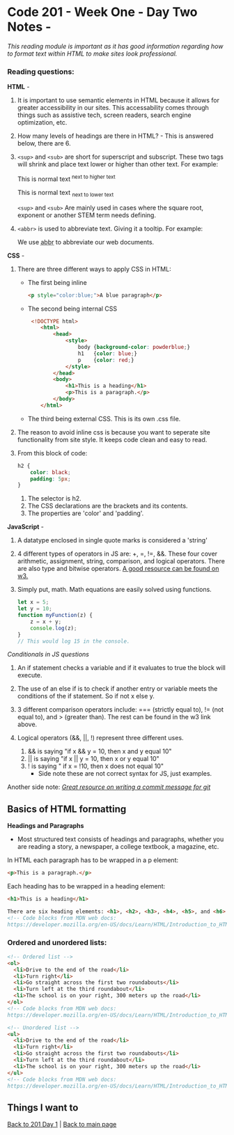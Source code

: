 # Code 201 - Week One - Day Two Notes -

*This reading module is important as it has good information regarding how to format text within HTML to make sites look professional.*

### Reading questions:

**HTML** -

1. It is important to use semantic elements in HTML because it allows for greater accessibility in our sites. This accessability comes through things such as assistive tech, screen readers, search engine optimization, etc.

2. How many levels of headings are there in HTML? - This is answered below, there are 6.

3. ``<sup>`` and ``<sub>`` are short for superscript and subscript. These two tags will shrink and place text lower or higher than other text. For example:

    This is normal text<sup> next to higher text</sup>

    This is normal text <sub>next to lower text</sub>

    ``<sup>`` and ``<sub>`` Are mainly used in cases where the square root, exponent or another STEM term needs defining.

4. ``<abbr>`` is used to abbreviate text. Giving it a tooltip. For example:

    <p>We use <abbr title="Abbreviations">abbr</abbr> to abbreviate our web documents.</p>


**CSS** -

1. There are three different ways to apply CSS in HTML:
    * The first being inline
        ```html
        <p style="color:blue;">A blue paragraph</p>
        ```
    * The second being internal CSS
        ```html
         <!DOCTYPE html>
            <html>
                <head>
                    <style>
                        body {background-color: powderblue;}
                        h1   {color: blue;}
                        p    {color: red;}
                    </style>
                </head>
                <body>
                    <h1>This is a heading</h1>
                    <p>This is a paragraph.</p>
                </body>
            </html> 
        ```
    * The third being external CSS. This is its own .css file.

2. The reason to avoid inline css is because you want to seperate site functionality from site style. It keeps code clean and easy to read.

3. From this block of code:
    ```CSS
    h2 {
        color: black;
        padding: 5px;
    }
    ```
    1. The selector is h2.
    2. The CSS declarations are the brackets and its contents.
    3. The properties are 'color' and 'padding'.

**JavaScript** -

1. A datatype enclosed in single quote marks is considered a 'string'

2. 4 different types of operators in JS are: +, =, !=, &&. These four cover arithmetic, assignment, string, comparison, and logical operators. There are also type and bitwise operators. [A good resource can be found on w3.](https://www.w3schools.com/js/js_operators.asp)

3. Simply put, math. Math equations are easily solved using functions.
    ```js
    let x = 5;
    let y = 10;
    function myFunction(z) {
        z = x + y;
        console.log(z);
    }
    // This would log 15 in the console.
    ```

*Conditionals in JS questions*

1. An if statement checks a variable and if it evaluates to true the block will execute.

2. The use of an else if is to check if another entry or variable meets the conditions of the if statement. So if not x else y.

3. 3 different comparison operators include: === (strictly equal to), != (not equal to), and > (greater than). The rest can be found in the w3 link above.

4. Logical operators (&&, ||, !) represent three different uses.
    1. && is saying "if x && y = 10, then x and y equal 10"
    2. || is saying "if x || y = 10, then x or y equal 10"
    3. ! is saying " if x = !10, then x does not equal 10"
        * Side note these are not correct syntax for JS, just examples.
    
Another side note: *[Great resource on writing a commit message for git](https://cbea.ms/git-commit/)*

## Basics of HTML formatting

**Headings and Paragraphs**

- Most structured text consists of headings and paragraphs, whether you are reading a story, a newspaper, a college textbook, a magazine, etc.

In HTML each paragraph has to be wrapped in a p element:

```HTML
<p>This is a paragraph.</p>
```

Each heading has to be wrapped in a heading element:

```HTML
<h1>This is a heading</h1>
```
```HTML
There are six heading elements: <h1>, <h2>, <h3>, <h4>, <h5>, and <h6>. Each element represents a different level of content in the document; <h1> represents the main heading, <h2> represents subheadings, <h3> represents sub-subheadings, and so on.
<!-- Code blocks from MDN web docs:
https://developer.mozilla.org/en-US/docs/Learn/HTML/Introduction_to_HTML/HTML_text_fundamentals-->
```

### Ordered and unordered lists:

```HTML
<!-- Ordered list -->
<ol>
  <li>Drive to the end of the road</li>
  <li>Turn right</li>
  <li>Go straight across the first two roundabouts</li>
  <li>Turn left at the third roundabout</li>
  <li>The school is on your right, 300 meters up the road</li>
</ol>
<!-- Code blocks from MDN web docs:
https://developer.mozilla.org/en-US/docs/Learn/HTML/Introduction_to_HTML/HTML_text_fundamentals-->
```
```HTML
<!-- Unordered list -->
<ul>
  <li>Drive to the end of the road</li>
  <li>Turn right</li>
  <li>Go straight across the first two roundabouts</li>
  <li>Turn left at the third roundabout</li>
  <li>The school is on your right, 300 meters up the road</li>
</ul>
<!-- Code blocks from MDN web docs:
https://developer.mozilla.org/en-US/docs/Learn/HTML/Introduction_to_HTML/HTML_text_fundamentals-->
```

## Things I want to


[Back to 201 Day 1](201-day1.md) | [Back to main page](README.md)